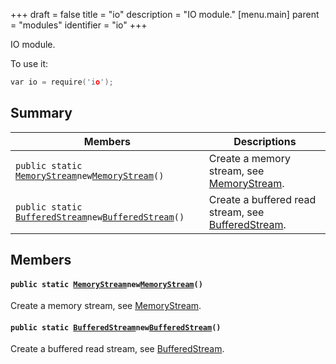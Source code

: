 +++
draft = false
title = "io"
description = "IO module."
[menu.main]
parent = "modules"
identifier = "io"
+++

IO module.

To use it: 
```cpp
var io = require('io');
```

## Summary

 Members                        | Descriptions                                
--------------------------------|---------------------------------------------
`public static `[`MemoryStream`](#d2/d93/interfaceMemoryStream)` new `[`MemoryStream`](#d1/d96/namespaceio_1a691927ba01140bce3ffa0d700f0f5914)`()`            | Create a memory stream, see [MemoryStream](#d2/d93/interfaceMemoryStream).
`public static `[`BufferedStream`](#d0/d37/interfaceBufferedStream)` new `[`BufferedStream`](#d1/d96/namespaceio_1a555ba063f09dc4745b6beb5a91395df5)`()`            | Create a buffered read stream, see [BufferedStream](#d0/d37/interfaceBufferedStream).

## Members

#### `public static `[`MemoryStream`](#d2/d93/interfaceMemoryStream)` new `[`MemoryStream`](#d1/d96/namespaceio_1a691927ba01140bce3ffa0d700f0f5914)`()` 

Create a memory stream, see [MemoryStream](#d2/d93/interfaceMemoryStream).

#### `public static `[`BufferedStream`](#d0/d37/interfaceBufferedStream)` new `[`BufferedStream`](#d1/d96/namespaceio_1a555ba063f09dc4745b6beb5a91395df5)`()` 

Create a buffered read stream, see [BufferedStream](#d0/d37/interfaceBufferedStream).

